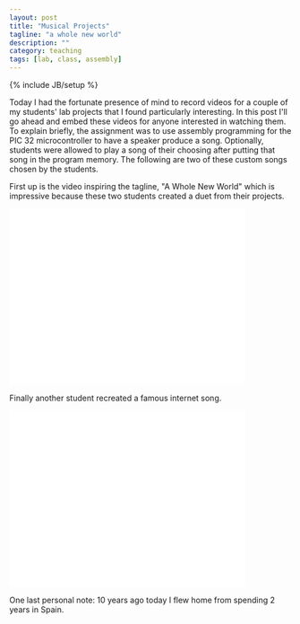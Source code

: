 ```yaml
---
layout: post
title: "Musical Projects"
tagline: "a whole new world"
description: ""
category: teaching
tags: [lab, class, assembly]
---
```

{% include JB/setup %}

Today I had the fortunate presence of mind to record videos for a
couple of my students' lab projects that I found particularly
interesting. 
In this post I'll go ahead and embed these videos for anyone
interested in watching them.
To explain briefly, the assignment was to use assembly programming for
the PIC 32 microcontroller to have a speaker produce a song.
Optionally, students were allowed to play a song of their choosing
after putting that song in the program memory.
The following are two of these custom songs chosen by the students.

First up is the video inspiring the tagline, "A Whole New World" which
is impressive because these two students created a duet from their
projects.

<iframe width="420" height="315"
src="//www.youtube.com/embed/YtRUuayHCLg" frameborder="0"
allowfullscreen="1"> </iframe>

Finally another student recreated a famous internet song.

<iframe width="420" height="315"
src="//www.youtube.com/embed/XZ6qLQ16RqQ" frameborder="0"
allowfullscreen="1"> </iframe>

One last personal note: 10 years ago today I flew home from spending 2
years in Spain.
